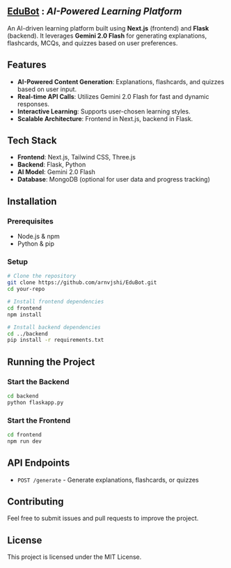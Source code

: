 ## [**EduBot**](https://edu-bot-six.vercel.app/) : _AI-Powered Learning Platform_

An AI-driven learning platform built using **Next.js** (frontend) and **Flask** (backend). It leverages **Gemini 2.0 Flash** for generating explanations, flashcards, MCQs, and quizzes based on user preferences.

## Features
- **AI-Powered Content Generation**: Explanations, flashcards, and quizzes based on user input.
- **Real-time API Calls**: Utilizes Gemini 2.0 Flash for fast and dynamic responses.
- **Interactive Learning**: Supports user-chosen learning styles.
- **Scalable Architecture**: Frontend in Next.js, backend in Flask.

## Tech Stack
- **Frontend**: Next.js, Tailwind CSS, Three.js
- **Backend**: Flask, Python
- **AI Model**: Gemini 2.0 Flash
- **Database**: MongoDB (optional for user data and progress tracking)

## Installation

### Prerequisites
- Node.js & npm
- Python & pip

### Setup
```bash
# Clone the repository
git clone https://github.com/arnvjshi/EduBot.git
cd your-repo

# Install frontend dependencies
cd frontend
npm install

# Install backend dependencies
cd ../backend
pip install -r requirements.txt
```

## Running the Project

### Start the Backend
```bash
cd backend
python flaskapp.py
```

### Start the Frontend
```bash
cd frontend
npm run dev
```

## API Endpoints
- `POST /generate` - Generate explanations, flashcards, or quizzes

## Contributing
Feel free to submit issues and pull requests to improve the project.

## License
This project is licensed under the MIT License.
